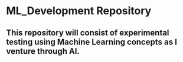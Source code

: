 # ML_Development Repository
## This repository will consist of experimental testing using Machine Learning concepts as I venture through AI.
